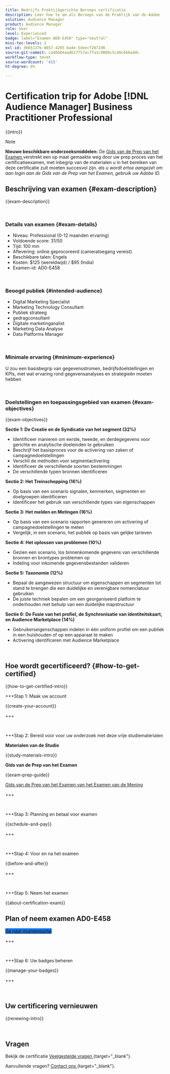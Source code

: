 ```yaml
---
title: Bedrijfs Praktijkgerichte Beroeps certificatie
description: Leer hoe te om als Beroeps van de Praktijk van de Adobe  [!DNL Audience Manager]  te worden verklaard.
solution: Audience Manager
product: Audience Manager
role: User
level: Experienced
badge: label="Examen AD0-E458" type="neutral"
mini-toc-levels: 1
exl-id: 3665137b-8057-4205-ba4e-5deecf2672d6
source-git-commit: ca46b04aad617757ac7fa1c9089c5c40c6b6addc
workflow-type: tm+mt
source-wordcount: '415'
ht-degree: 0%

---
```


# Certification trip for Adobe [!DNL Audience Manager] Business Practitioner Professional

{{intro}}

>[!NOTE]
>
>**Nieuwe beschikbare onderzoeksmiddelen:** De [ Gids van de Prep van het Examen ](https://app.rockinfo.com/courses/245) verstrekt een op maat gemaakte weg door uw prep proces van het certificatieexamen, met inbegrip van de materialen u in het bereiken van deze certificatie zult moeten succesvol zijn. _als u wordt ertoe aangezet om aan login aan de Gids van de Prep van het Examen, gebruik uw Adobe ID._

## Beschrijving van examen {#exam-description}

{{exam-description}}

<br>

### Details van examen {#exam-details}

* Niveau: Professional (0-12 maanden ervaring)
* Voldoende score: 31/50
* Tijd: 100 min
* Aflevering: online geprocoreerd (cameratoegang vereist)
* Beschikbare talen: Engels
* Kosten: $125 (wereldwijd) / $95 (India)
* Examen-id: AD0-E458

<br>

### Beoogd publiek {#intended-audience}

* Digital Marketing Specialist
* Marketing Technology Consultant
* Publiek strateeg
* gedragconsultant
* Digitale marketinganalist
* Marketing Data Analyse
* Data Platforms Manager

<br>

### Minimale ervaring {#minimum-experience}

U zou een basisbegrip van gegevensstromen, bedrijfsdoelstellingen en KPIs, met wat ervaring rond gegevensanalyses en strategieën moeten hebben

<br>

### Doelstellingen en toepassingsgebied van examen {#exam-objectives}

{{exam-objectives}}

**Sectie 1: De Creatie en de Syndicatie van het segment (32%)**

* Identificeer manieren om eerste, tweede, en derdegegevens voor gerichte en analytische doeleinden te gebruiken
* Beschrijf het basisproces voor de activering van zaken of campagnedoelstellingen
* Verschil de methoden voor segmentactivering
* Identificeer de verschillende soorten bestemmingen
* De verschillende typen bronnen identificeren

**Sectie 2: Het Treinschepping (16%)**

* Op basis van een scenario signalen, kenmerken, segmenten en doelgroepen identificeren
* Identificeer het gebruik van verschillende types van eigenschappen

**Sectie 3: Het melden en Metingen (16%)**

* Op basis van een scenario rapporten genereren om activering of campagnedoelstellingen te meten
* Vergelijk, in een scenario, het publiek op basis van gelijke tarieven

**Sectie 4: Het oplossen van problemen (10%)**

* Gezien een scenario, los binnenkomende gegevens van verschillende bronnen en brontypes problemen op
* Indeling voor inkomende gegevensbestanden valideren

**Sectie 5: Taxonomie (12%)**

* Bepaal de aangewezen structuur om eigenschappen en segmenten tot stand te brengen die een duidelijke en verenigbare nomenclatuur gebruiken
* De juiste techniek bepalen om een georganiseerd platform te onderhouden met behulp van een duidelijke mapstructuur

**Sectie 6: De Fusie van het profiel, de Synchronisatie van identiteitskaart, en Audience Marketplace (14%)**

* Gebruikerseigenschappen indelen in één uniform profiel om een publiek in een huishouden of op een apparaat te maken
* Activering identificeren met Audience Marketplace

<br>

## Hoe wordt gecertificeerd? {#how-to-get-certified}

{{how-to-get-certified-intro}}

+++Stap 1: Maak uw account

{{create-your-account}}

+++

<br>

+++Stap 2: Bereid voor voor uw onderzoek met deze vrije studiematerialen

**Materialen van de Studie**

{{study-materials-intro}}

**Gids van de Prep van het Examen**

{{exam-prep-guide}}

[ Gids van de Prep van het Examen van het Examen van de Mening ](https://app.rockinfo.com/courses/245)

+++

<br>

+++Stap 3: Planning en betaal voor examen

{{schedule-and-pay}}

+++

<br>

+++Stap 4: Voor en na het examen

{{before-and-after}}

+++

<br>

+++Stap 5: Neem het examen

{{about-certification-exam}}

## Plan of neem examen AD0-E458

<a href="https://www.certmetrics.com/adobe/candidate/examity_sso.aspx?eid=AD0-E458" target="_blank" class="spectrum-Button spectrum-Button--fill spectrum-Button--accent spectrum-Button--sizeM is-margin-bottom-big-big at-element-click-tracking" style="background-color:#1473E6">

<span class="spectrum-Button-label has-no-wrap">
   Ga naar examenportal
</span>
</a>

+++

<br>

+++Stap 6: Uw badges beheren

{{manage-your-badges}}

+++

<br>

## Uw certificering vernieuwen

{{renewing-intro}}

<br>

## Vragen

Bekijk de certificatie [ Veelgestelde vragen ](https://experienceleague.adobe.com/docs/certification/certification/faq.html) {target="_blank"}.

Aanvullende vragen? [ Contact ons ](mailto:certif@adobe.com){target="_blank"}.

